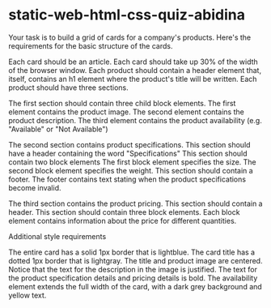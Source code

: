 # static-web-html-css-quiz-abidina
Your task is to build a grid of cards for a company's products. Here's the requirements for the basic structure of the cards.

Each card should be an article.
Each card should take up 30% of the width of the browser window.
Each product should contain a header element that, itself, contains an h1 element where the product's title will be written.
Each product should have three sections.

The first section should contain three child block elements.
  The first element contains the product image.
  The second element contains the product description.
  The third element contains the product availability (e.g. "Available" or "Not Available")

The second section contains product specifications.
  This section should have a header containing the word "Specifications"
  This section should contain two block elements
  The first block element specifies the size.
  The second block element specifies the weight.
  This section should contain a footer.
  The footer contains text stating when the product specifications become invalid.

The third section contains the product pricing.
  This section should contain a header.
  This section should contain three block elements.
  Each block element contains information about the price for different quantities.

Additional style requirements

The entire card has a solid 1px border that is lightblue.
The card title has a dotted 1px border that is lightgray.
The title and product image are centered.
Notice that the text for the description in the image is justified.
The text for the product specification details and pricing details is bold.
The availability element extends the full width of the card, with a dark grey background and yellow text.